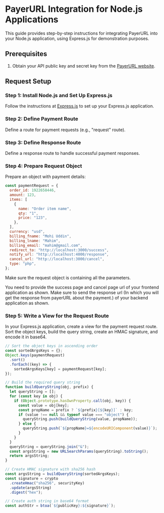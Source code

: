 # PayerURL Integration for Node.js Applications

This guide provides step-by-step instructions for integrating PayerURL into your Node.js application, using Express.js for demonstration purposes.

## Prerequisites

1. Obtain your API public key and secret key from the [PayerURL website](https://www.payerurl.com).

## Request Setup

### Step 1: Install Node.js and Set Up Express.js

Follow the instructions at [Express.js](https://expressjs.com/) to set up your Express.js application.

### Step 2: Define Payment Route

Define a route for payment requests (e.g., "request" route).

### Step 3: Define Response Route

Define a response route to handle successful payment responses.

### Step 4: Prepare Request Object

Prepare an object with payment details:

```javascript
const paymentRequest = {
  order_id: 1922658446,
  amount: 123,
  items: [
    {
      name: "Order item name",
      qty: "1",
      price: "123",
    },
  ],
  currency: "usd",
  billing_fname: "Mohi Uddin",
  billing_lname: "Mahim",
  billing_email: "mahim@gmail.com",
  redirect_to: "http://localhost:3000/success",
  notify_url: "http://localhost:4000/response",
  cancel_url: "http://localhost:3000/cancel",
  type: "php",
};
```

Make sure the request object is containing all the parameters.
			 
You need to provide the success page and cancel page url of your frontend application as shown.
Make sure to send the response url (In which you will get the response from payerURL about the payment.) of your backend application as shown.

### Step 5: Write a View for the Request Route

In your Express.js application, create a view for the payment request route. Sort the object keys, build the query string, create an HMAC signature, and encode it in base64.

```javascript
// Sort the object keys in ascending order
const sortedArgsKeys = {};
Object.keys(paymentRequest)
  .sort()
  .forEach((key) => {
    sortedArgsKeys[key] = paymentRequest[key];
});

// Build the required query string
function buildQueryString(obj, prefix) {
  let queryString = [];
  for (const key in obj) {
    if (Object.prototype.hasOwnProperty.call(obj, key)) {
      const value = obj[key];
      const propName = prefix ? `${prefix}[${key}]` : key;
      if (value !== null && typeof value === "object") {
        queryString.push(buildQueryString(value, propName));
      } else {
        queryString.push(`${propName}=${encodeURIComponent(value)}`);
      }
    }
  }
  queryString = queryString.join("&");
  const argsString = new URLSearchParams(queryString).toString();
  return argsString;
}

// Create HMAC signature with sha256 hash
const argsString = buildQueryString(sortedArgsKeys);
const signature = crypto
  .createHmac("sha256", securityKey)
  .update(argsString)
  .digest("hex");

// Create auth string in base64 format
const authStr = btoa(`${publicKey}:${signature}`);
```
